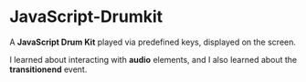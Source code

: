 # JavaScript-Drumkit

A **JavaScript Drum Kit** played via predefined keys, displayed on the screen.

I learned about interacting with **audio** elements, and I also learned about the **transitionend** event.
